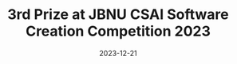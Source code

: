 ---
title: 3rd Prize at JBNU CSAI Software Creation Competition 2023
summary: Dec. 2023
date: 2023-12-21
type: docs
math: false

url_pdf: awards/2023_작품경진대회.pdf
---